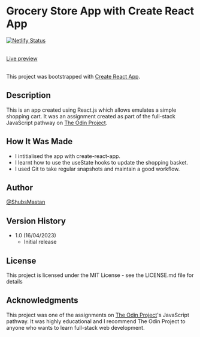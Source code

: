# Grocery Store App with Create React App

[![Netlify Status](https://api.netlify.com/api/v1/badges/394073d0-aec9-4d60-a37f-5ab8d8db33ef/deploy-status)](https://app.netlify.com/sites/mellow-brigadeiros-b22069/deploys)<br /><br />

[Live preview](https://shubsmastan-grocery-store-app.netlify.app/)<br /><br />

This project was bootstrapped with [Create React App](https://github.com/facebook/create-react-app).

## Description

This is an app created using React.js which allows emulates a simple shopping cart. It was an assignment created as part of the full-stack JavaScript pathway on [The Odin Project](https://www.theodinproject.com/).

## How It Was Made

- I intitialised the app with create-react-app.
- I learnt how to use the useState hooks to update the shopping basket.
- I used Git to take regular snapshots and maintain a good workflow.

## Author

[@ShubsMastan](https://github.com/shubsmastan)

## Version History

- 1.0 (16/04/2023)
  - Initial release

## License

This project is licensed under the MIT License - see the LICENSE.md file for details

## Acknowledgments

This project was one of the assignments on [The Odin Project](https://www.theodinproject.com)'s JavaScript pathway. It was highly educational and I recommend The Odin Project to anyone who wants to learn full-stack web development.
